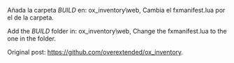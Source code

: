 Añada la carpeta *BUILD* en: ox_inventory\web,
Cambia el fxmanifest.lua por el de la carpeta.

Add the *BUILD* folder in: ox_inventory\web,
Change the fxmanifest.lua to the one in the folder.

Original post: https://github.com/overextended/ox_inventory.
